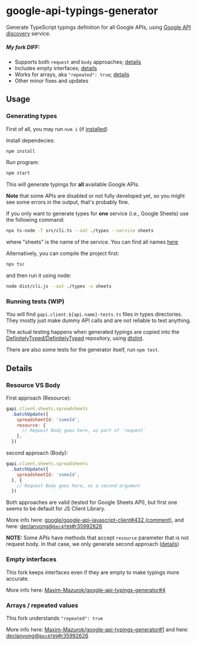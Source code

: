 # google-api-typings-generator
Generate TypeScript typings definition for all Google APIs,
using [Google API discovery](https://developers.google.com/discovery/) service.

##### My fork DIFF:
- Supports both `request` and `body` approaches; [details](#resource-vs-body)
- Includes empty interfaces; [details](#empty-interfaces)
- Works for arrays, aka `"repeated": true`; [details](#arrays--repeated-values)
- Other minor fixes and updates

## Usage

### Generating types

First of all, you may run `nvm i` (if [installed](https://github.com/nvm-sh/nvm#install--update-script))

Install dependecies:
```sh
npm install
```

Run program:
```sh
npm start
```
This will generate typings for **all** available Google APIs.

**Note** that some APIs are disabled or not fully developed yet,
so you might see some errors in the output, that's probably fine.

If you only want to generate types for **one** service (i.e., Google Sheets)
use the following command:
```sh
npx ts-node -T src/cli.ts --out ./types --service sheets
```
where "sheets" is the name of the service. You can find all names 
[here](https://www.googleapis.com/discovery/v1/apis)

Alternatively, you can compile the project first:
```sh
npx tsc
```
and then run it using node:
```sh
node dist/cli.js --out ./types -s sheets
```

### Running tests (WIP)

You will find `gapi.client.${api.name}-tests.ts` files in types directories.
They mostly just make dummy API calls and are not reliable to test anything.

The actual testing happens when generated typings are copied into the
[DefinitelyTyped/DefinitelyTyped](https://github.com/DefinitelyTyped/DefinitelyTyped)
repository, using [dtslint](https://github.com/Microsoft/dtslint).

There are also some tests for the generator itself, run `npm test`.

## Details

### Resource VS Body
First approach (Resource): 
```javascript
gapi.client.sheets.spreadsheets
  .batchUpdate({
    spreadsheetId: 'someId',
    resource: {
      // Request Body goes here, as part of `request`
    },
  })
```
second approach (Body):
```javascript
gapi.client.sheets.spreadsheets
  .batchUpdate({
    spreadsheetId: 'someId',
  }, {
    // Request Body goes here, as a second argument
  })
```
Both approaches are valid (tested for Google Sheets API), but first one seems to be default for JS Client Library.

More info here: [google/google-api-javascript-client#432 (comment)](https://github.com/google/google-api-javascript-client/issues/432#issuecomment-530860301), 
and here: [declanvong@`bec4f89`#r35992626](https://github.com/declanvong/google-api-typings-generator/commit/bec4f89b998db670e4a9d41810ceb39a1ba9b798#r35992626)

**NOTE:** Some APIs have methods that accept `resource` parameter that is not request body. In that case, we only generate second approach ([details](https://github.com/Maxim-Mazurok/google-api-typings-generator/pull/14/commits/776e36ef25886fdb2d38a002ed12ba1dacde85c5))

### Empty interfaces
This fork keeps interfaces even if they are empty to make typings more accurate.

More info here: [Maxim-Mazurok/google-api-typings-generator#4](https://github.com/Maxim-Mazurok/google-api-typings-generator/pull/4)

### Arrays / repeated values
This fork understands `"repeated": true`

More info here: [Maxim-Mazurok/google-api-typings-generator#1](https://github.com/Maxim-Mazurok/google-api-typings-generator/pull/1)
and here: [declanvong@`bec4f89`#r35992626](https://github.com/declanvong/google-api-typings-generator/commit/bec4f89b998db670e4a9d41810ceb39a1ba9b798#r35992626)
